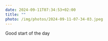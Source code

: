 ```yaml
---
date: 2024-09-11T07:34:53+02:00
title: ""
photo: /img/photos/2024-09-11-07-34-03.jpeg
---
```

Good start of the day